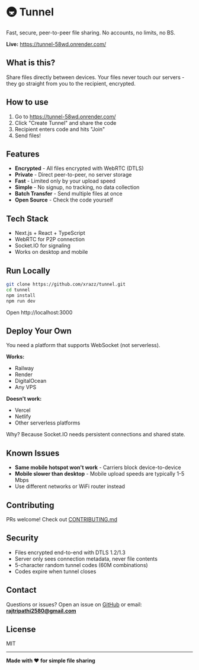 # 🚇 Tunnel

Fast, secure, peer-to-peer file sharing. No accounts, no limits, no BS.

**Live:** https://tunnel-58wd.onrender.com/

## What is this?

Share files directly between devices. Your files never touch our servers - they go straight from you to the recipient, encrypted.

## How to use

1. Go to https://tunnel-58wd.onrender.com/
2. Click "Create Tunnel" and share the code
3. Recipient enters code and hits "Join"
4. Send files!

## Features

- **Encrypted** - All files encrypted with WebRTC (DTLS)
- **Private** - Direct peer-to-peer, no server storage
- **Fast** - Limited only by your upload speed
- **Simple** - No signup, no tracking, no data collection
- **Batch Transfer** - Send multiple files at once
- **Open Source** - Check the code yourself

## Tech Stack

- Next.js + React + TypeScript
- WebRTC for P2P connection
- Socket.IO for signaling
- Works on desktop and mobile

## Run Locally

```bash
git clone https://github.com/xrazz/tunnel.git
cd tunnel
npm install
npm run dev
```

Open http://localhost:3000

## Deploy Your Own

You need a platform that supports WebSocket (not serverless).

**Works:**
- Railway
- Render
- DigitalOcean
- Any VPS

**Doesn't work:**
- Vercel
- Netlify
- Other serverless platforms

Why? Because Socket.IO needs persistent connections and shared state.

## Known Issues

- **Same mobile hotspot won't work** - Carriers block device-to-device
- **Mobile slower than desktop** - Mobile upload speeds are typically 1-5 Mbps
- Use different networks or WiFi router instead

## Contributing

PRs welcome! Check out [CONTRIBUTING.md](CONTRIBUTING.md)

## Security

- Files encrypted end-to-end with DTLS 1.2/1.3
- Server only sees connection metadata, never file contents
- 5-character random tunnel codes (60M combinations)
- Codes expire when tunnel closes

## Contact

Questions or issues? Open an issue on [GitHub](https://github.com/xrazz/tunnel) or email: **rajtripathi2580@gmail.com**

## License

MIT

---

**Made with ❤️ for simple file sharing**
